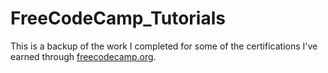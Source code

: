 # FreeCodeCamp_Tutorials

This is a backup of the work I completed for some of the certifications I've earned through [freecodecamp.org](https://www.freecodecamp.org/donate/).
